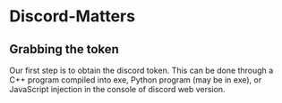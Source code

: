 # Discord-Matters

## Grabbing the token
Our first step is to obtain the discord token. This can be done through a C++ program compiled into exe, Python program (may be in exe), or JavaScript injection in the console of discord web version.
